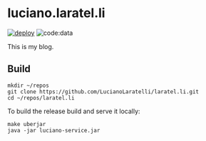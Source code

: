 # luciano.laratel.li

[![deploy](https://github.com/LucianoLaratelli/laratel.li/actions/workflows/deploy.yml/badge.svg)](https://github.com/LucianoLaratelli/laratel.li/actions/workflows/deploy.yml)
![code:data](https://img.shields.io/badge/code-data-blueviolet)

This is my blog.

## Build

```shell
mkdir ~/repos
git clone https://github.com/LucianoLaratelli/laratel.li.git
cd ~/repos/laratel.li
```

To build the release build and serve it locally:

```shell
make uberjar
java -jar luciano-service.jar
```
